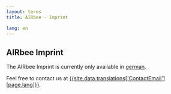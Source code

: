 ```yaml
---
layout: terms
title: AIRbee - Imprint

lang: en
---
```


## AIRbee Imprint

The AIRbee Imprint is currently only available in [german](/de/imprint.html).

Feel free to contact us at [{{site.data.translations['ContactEmail'][page.lang]}}](mailto:{{site.data.translations['ContactEmail'][page.lang]}}).